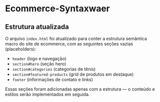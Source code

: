 # Ecommerce-Syntaxwaer

## Estrutura atualizada

O arquivo `index.html` foi atualizado para conter a estrutura semântica macro do site de ecommerce, com as seguintes seções vazias (placeholders):

- `header` (logo e navegação)
- `section#hero` (seção hero)
- `section#categories` (categorias de tênis)
- `section#featured-products` (grid de produtos em destaque)
- `footer` (informações de contato e links)

Essas seções foram adicionadas apenas com a estrutura — o conteúdo e estilos serão implementados em seguida.